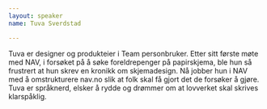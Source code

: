 ```yaml
---
layout: speaker
name: Tuva Sverdstad

---
```

Tuva er designer og produkteier i Team personbruker. Etter sitt første møte med NAV, i forsøket på å søke foreldrepenger på papirskjema, ble hun så frustrert at hun skrev en kronikk om skjemadesign. Nå jobber hun i NAV med å omstrukturere nav.no slik at folk skal få gjort det de forsøker å gjøre. Tuva er språknerd, elsker å rydde og drømmer om at lovverket skal skrives klarspåklig.
